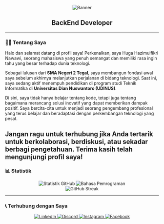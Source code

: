 <p align="center">
  <img src="URL_BANNER_ANDA" alt="Banner"/>
</p>

<h2 align="center">BackEnd Developer</h2>

---

### 👨‍💻 Tentang Saya

Halo dan selamat datang di profil saya! Perkenalkan, saya Huga Hazimulfikri Nawawi, seorang mahasiswa yang penuh semangat dan memiliki rasa ingin tahu yang besar terhadap dunia teknologi.

Sebagai lulusan dari **SMA Negeri 2 Tegal**, saya membangun fondasi awal saya sebelum akhirnya melanjutkan perjalanan di bidang teknologi. Saat ini, saya sedang aktif menempuh pendidikan di program studi Teknik Informatika di **Universitas Dian Nuswantoro (UDINUS)**.

Di sini, saya tidak hanya belajar tentang kode, tetapi juga tentang bagaimana merancang solusi inovatif yang dapat memberikan dampak positif. Saya bercita-cita untuk menjadi seorang pengembang profesional yang terus belajar dan beradaptasi dengan perkembangan teknologi yang pesat.

Jangan ragu untuk terhubung jika Anda tertarik untuk berkolaborasi, berdiskusi, atau sekadar berbagi pengetahuan. Terima kasih telah mengunjungi profil saya!
---

### 📊 Statistik
<p align="center">
  <img src="https://github-readme-stats.vercel.app/api?username=USERNAME_ANDA&show_icons=true&theme=dracula&rank_icon=github" alt="Statistik GitHub" />
  <img src="https://github-readme-stats.vercel.app/api/top-langs/?username=USERNAME_ANDA&layout=compact&theme=dracula" alt="Bahasa Pemrograman" />
  <br>
  <img src="https://github-readme-streak-stats.herokuapp.com/?user=USERNAME_ANDA&theme=dracula" alt="GitHub Streak" />
</p>

---

### 📞 Terhubung dengan Saya
<p align="center">
  <a href="LINK_LINKEDIN_ANDA" target="_blank">
    <img src="https://img.shields.io/badge/LinkedIn-0077B5?style=for-the-badge&logo=linkedin&logoColor=white" alt="LinkedIn"/>
  </a>
  <a href="LINK_DISCORD_ANDA" target="_blank">
    <img src="https://img.shields.io/badge/Discord-7289DA?style=for-the-badge&logo=discord&logoColor=white" alt="Discord"/>
  </a>
  <a href="LINK_INSTAGRAM_ANDA" target="_blank">
    <img src="https://img.shields.io/badge/Instagram-E4405F?style=for-the-badge&logo=instagram&logoColor=white" alt="Instagram"/>
  </a>
  <a href="LINK_FACEBOOK_ANDA" target="_blank">
    <img src="https://img.shields.io/badge/Facebook-1877F2?style=for-the-badge&logo=facebook&logoColor=white" alt="Facebook"/>
  </a>
</p>
